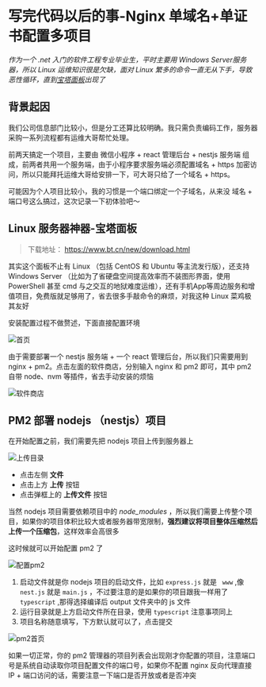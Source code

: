 # 写完代码以后的事-Nginx 单域名+单证书配置多项目

*作为一个 .net 入门的软件工程专业毕业生，平时主要用 Windows Server服务器，所以 Linux 运维知识很是欠缺，面对 Linux 繁多的命令一直无从下手，导致恶性循环，直到[宝塔面板](https://www.bt.cn/new/index.html)出现了*

## 背景起因

我们公司信息部门比较小，但是分工还算比较明确。我只需负责编码工作，服务器采购一系列流程都有运维大哥帮忙处理。

前两天搞定一个项目，主要由 微信小程序 + react 管理后台 + nestjs 服务端 组成，前两者共用一个服务端，由于小程序要求服务端必须配置域名 + https 加密访问，所以只能拜托运维大哥给安排一下，可大哥只给了一个域名 + https。

可能因为个人项目比较小，我的习惯是一个端口绑定一个子域名，从来没 域名 + 端口号这么搞过，这次记录一下初体验吧～

## Linux 服务器神器-宝塔面板

> 下载地址： https://www.bt.cn/new/download.html

其实这个面板不止有 Linux （包括 CentOS 和 Ubuntu 等主流发行版），还支持 Windows Server （比如为了省硬盘空间提高效率而不装图形界面，使用 PowerShell 甚至 cmd 与之交互的地狱难度运维），还有手机App等周边服务和增值项目，免费版就足够用了，省去很多手敲命令的麻烦，对我这种 Linux 菜鸡极其友好

安装配置过程不做赘述，下面直接配置环境

![首页](https://static.yuehaowei.fun/static/blog-images/Linux/2.png)

由于需要部署一个 nestjs 服务端 + 一个 react 管理后台，所以我们只需要用到 nginx + pm2。点击左面的软件商店，分别输入 nginx 和 pm2 即可，其中 pm2 自带 node、nvm 等插件，省去手动安装的烦恼

![软件商店](https://static.yuehaowei.fun/static/blog-images/Linux/3.png)

## PM2 部署 nodejs （nestjs）项目

在开始配置之前，我们需要先把 nodejs 项目上传到服务器上

![上传目录](https://static.yuehaowei.fun/static/blog-images/Linux/4.png)

- 点击左侧 **文件**
- 点击上方 **上传** 按钮
- 点击弹框上的 **上传文件** 按钮

当然 nodejs 项目需要依赖项目中的 *node_modules* ，所以我们需要上传整个项目，如果你的项目体积比较大或者服务器带宽限制，**强烈建议将项目整体压缩然后上传一个压缩包**，这样效率会高很多

这时候就可以开始配置 pm2 了

![配置pm2](https://static.yuehaowei.fun/static/blog-images/Linux/5.png)

1. 启动文件就是你 nodejs 项目的启动文件，比如 ```express.js``` 就是 ``` www``` ,像 ```nest.js``` 就是 ```main.js``` ，不过要注意的是如果你的项目跟我一样用了 ```typescript``` ,那得选择编译后 output 文件夹中的 js 文件
2. 运行目录就是上方启动文件所在目录，使用 ```typescript``` 注意事项同上
3. 项目名称随意填写，下方默认就可以了，点击提交

![pm2首页](https://static.yuehaowei.fun/static/blog-images/Linux/6.png)

如果一切正常，你的 pm2 管理器的项目列表会出现刚才你配置的项目，注意端口号是系统自动读取你项目配置文件的端口号，如果你不配置 nginx 反向代理直接 IP + 端口访问的话，需要注意一下端口是否开放或者是否冲突

